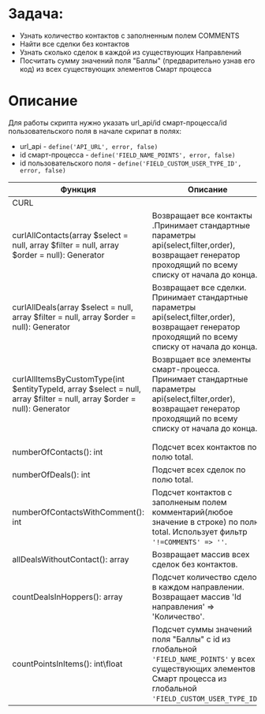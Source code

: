 # Задача:

- Узнать количество контактов с заполненным полем COMMENTS
- Найти все сделки без контактов
- Узнать сколько сделок в каждой из существующих Направлений
- Посчитать сумму значений поля "Баллы" (предварительно узнав его код) из всех существующих элементов Смарт процесса

# Описание

Для работы скрипта нужно указать url_api/id смарт-процесса/id пользовательского поля в начале скрипат в полях:

- url_api - `define('API_URL', error, false)`
- id смарт-процесса - `define('FIELD_NAME_POINTS', error, false)`
- id пользовательского поля - `define('FIELD_CUSTOM_USER_TYPE_ID', error, false)`

| Функция | Описание |
| ----------- | ----------- |
| CURL|
| curlAllContacts(array $select = null, array $filter = null, array $order = null): Generator | Возвращает все контакты .Принимает стандартные параметры api(select,filter,order), возвращает генератор проходящий по всему списку от начала до конца. |
| curlAllDeals(array $select = null, array $filter = null, array $order = null): Generator | Возвращает все сделки. Принимает стандартные параметры api(select,filter,order), возвращает генератор проходящий по всему списку от начала до конца. |
| curlAllItemsByCustomType(int $entityTypeId, array $select = null, array $filter = null, array $order = null): Generator | Возврщает все элементы смарт-процесса. Принимает стандартные параметры api(select,filter,order), возвращает генератор проходящий по всему списку от начала до конца. |
||
||
| numberOfContacts(): int | Подсчет всех контактов по полю total. |
| numberOfDeals(): int | Подсчет всех сделок по полю total. |
| numberOfContactsWithComment(): int | Подсчет контактов с заполненым полем комментарий(любое значение в строке) по полю total. Использует фильтр `'!=COMMENTS' => ''`.|
| allDealsWithoutContact(): array | Возвращает массив всех сделок без контактов. |
|countDealsInHoppers(): array|Подсчет количество сделок в каждом направлении. Возвращает массив 'Id направления' => 'Количество'.|
|countPointsInItems(): int\float|Подсчет суммы значений поля "Баллы" с id из глобальной `'FIELD_NAME_POINTS'` у всех существующих элементов Смарт процесса из глобальной `'FIELD_CUSTOM_USER_TYPE_ID'`.|